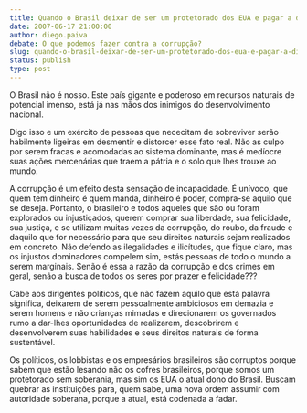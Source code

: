 ```yaml
---
title: Quando o Brasil deixar de ser um protetorado dos EUA e pagar a dívida de 500 anos de exploração e injustiças, a corrupção, poder
date: 2007-06-17 21:00:00
author: diego.paiva
debate: O que podemos fazer contra a corrupção?
slug: quando-o-brasil-deixar-de-ser-um-protetorado-dos-eua-e-pagar-a-divida-de-500-anos-de-exploracao-e-injusticas-a-corrupcao-poder
status: publish 
type: post
---
```


O Brasil não é nosso. Este país gigante e poderoso em recursos naturais de potencial imenso, está já nas mãos dos inimigos do desenvolvimento nacional.  

Digo isso e um exército de pessoas que nececitam de sobreviver serão habilmente ligeiras em desmentir e distorcer esse fato real. Não as culpo por serem fracas e acomodadas ao sistema dominante, mas é medíocre suas ações mercenárias que traem a pátria e o solo que lhes trouxe ao mundo.  

A corrupção é um efeito desta sensação de incapacidade. É unívoco, que quem tem dinheiro é quem manda, dinheiro é poder, compra-se aquilo que se deseja. Portanto, o brasileiro e todos aqueles que são ou foram explorados ou injustiçados, querem comprar sua liberdade, sua felicidade, sua justiça, e se utilizam muitas vezes da corrupção, do roubo, da fraude e daquilo que for necessário para que seu direitos naturais sejam realizados em concreto. Não defendo as ilegalidades e ilicítudes, que fique claro, mas os injustos dominadores compelem sim, estás pessoas de todo o mundo a serem marginais. Senão é essa a razão da corrupção e dos crimes em geral, senão a busca de todos os seres por prazer e felicidade???   

Cabe aos dirigentes políticos, que não fazem aquilo que está palavra significa, deixarem de serem pessoalmente ambiciosos em demazia e serem homens e não crianças mimadas e direcionarem os governados rumo a dar-lhes oportunidades de realizarem, descobrirem e desenvolverem suas habilidades e seus direitos naturais de forma sustentável.  

Os políticos, os lobbistas e os empresários brasileiros são corruptos porque sabem que estão lesando não os cofres brasileiros, porque somos um protetorado sem soberania, mas sim os EUA o atual dono do Brasil. Buscam quebrar as instituições para, quem sabe, uma nova ordem assumir com autoridade soberana, porque a atual, está codenada a fadar.
